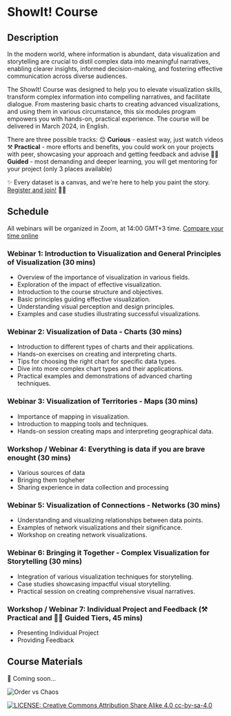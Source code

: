 # ShowIt! Course
## Description
In the modern world, where information is abundant, data visualization and storytelling are crucial to distil complex data into meaningful narratives, enabling clearer insights, informed decision-making, and fostering effective communication across diverse audiences. 

The ShowIt! Course was designed to help you to elevate visualization skills, transform complex information into compelling narratives, and facilitate dialogue. From mastering basic charts to creating advanced visualizations, and using them in various circumstance, this six modules program empowers you with hands-on, practical experience. 
The course will be delivered in March 2024, in English. 

There are three possible tracks:
😊 **Curious** - easiest way, just watch videos
⚒ **Practical** - more efforts and benefits, you could work on your projects with peer, showcasing your approach and getting feedback and advise 
🧙‍♂️ **Guided** - most demanding and deeper learning, you will get mentoring for your project (only 3 places available)

✨ Every dataset is a canvas, and we're here to help you paint the story. [Register and join!](https://bit.ly/48HHQtw) 👩‍💻

## Schedule
All webinars will be organized in Zoom, at 14:00 GMT+3 time. [Compare your time online](https://time.is/compare/1400_5_Mar_2024_in_Istanbul)


### Webinar 1: Introduction to Visualization and General Principles of Visualization (30 mins)
- Overview of the importance of visualization in various fields.
- Exploration of the impact of effective visualization.
- Introduction to the course structure and objectives.
- Basic principles guiding effective visualization.
- Understanding visual perception and design principles.
- Examples and case studies illustrating successful visualizations.

### Webinar 2: Visualization of Data - Charts (30 mins)
- Introduction to different types of charts and their applications.
- Hands-on exercises on creating and interpreting charts.
- Tips for choosing the right chart for specific data types.
- Dive into more complex chart types and their applications.
- Practical examples and demonstrations of advanced charting techniques.
 
### Webinar 3: Visualization of Territories - Maps (30 mins)
- Importance of mapping in visualization.
- Introduction to mapping tools and techniques.
- Hands-on session creating maps and interpreting geographical data.

### Workshop / Webinar 4: Everything is data if you are brave enought  (30 mins)
- Various sources of data 
- Bringing them togheher
- Sharing experience in data collection and processing 

### Webinar 5: Visualization of Connections - Networks (30 mins)
- Understanding and visualizing relationships between data points.
- Examples of network visualizations and their significance.
- Workshop on creating network visualizations.

### Webinar 6: Bringing it Together - Complex Visualization for Storytelling (30 mins)
- Integration of various visualization techniques for storytelling.
- Case studies showcasing impactful visual storytelling.
- Practical session on creating comprehensive visual narratives.

### Workshop / Webinar 7: Individual Project and Feedback (⚒ Practical and 🧙‍♂️ Guided Tiers, 45 mins)
- Presenting Individual Project 
- Providing Feedback 

## Course Materials

💾 Coming soon... 



![Order vs Chaos](/showit/img/Order_vs_Chaos.jpg "Order vs Chaos")

[![LICENSE: Creative Commons Attribution Share Alike 4.0	 cc-by-sa-4.0](https://mirrors.creativecommons.org/presskit/buttons/88x31/png/by-sa.png 'CC BY-SA 4.0')](https://creativecommons.org/licenses/by-sa/4.0/)

